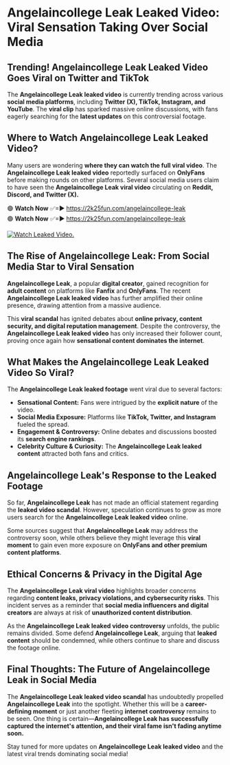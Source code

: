 # Angelaincollege Leak Leaked Video: Viral Sensation Taking Over Social Media

## **Trending! Angelaincollege Leak Leaked Video Goes Viral on Twitter and TikTok**
The **Angelaincollege Leak leaked video** is currently trending across various **social media platforms**, including **Twitter (X), TikTok, Instagram, and YouTube**. The **viral clip** has sparked massive online discussions, with fans eagerly searching for the **latest updates** on this controversial footage.

## **Where to Watch Angelaincollege Leak Leaked Video?**
Many users are wondering **where they can watch the full viral video**. The **Angelaincollege Leak leaked video** reportedly surfaced on **OnlyFans** before making rounds on other platforms. Several social media users claim to have seen the **Angelaincollege Leak viral video** circulating on **Reddit, Discord, and Twitter (X).**

🟢 **Watch Now** ✅=► https://2k25fun.com/angelaincollege-leak  
🟢 **Watch Now** ✅=► https://2k25fun.com/angelaincollege-leak  

[![Watch Leaked Video.](https://miro.medium.com/v2/resize:fit:828/format:webp/1*cilzJN44JGOrTw9NJCrNHA.gif "Watch Leaked Video")](https://2k25fun.com/angelaincollege-leak)

## **The Rise of Angelaincollege Leak: From Social Media Star to Viral Sensation**
**Angelaincollege Leak**, a popular **digital creator**, gained recognition for **adult content** on platforms like **Fanfix** and **OnlyFans**. The recent **Angelaincollege Leak leaked video** has further amplified their online presence, drawing attention from a massive audience.

This **viral scandal** has ignited debates about **online privacy, content security, and digital reputation management**. Despite the controversy, the **Angelaincollege Leak leaked video** has only increased their follower count, proving once again how **sensational content dominates the internet**.

## **What Makes the Angelaincollege Leak Leaked Video So Viral?**
The **Angelaincollege Leak leaked footage** went viral due to several factors:
- **Sensational Content:** Fans were intrigued by the **explicit nature** of the video.
- **Social Media Exposure:** Platforms like **TikTok, Twitter, and Instagram** fueled the spread.
- **Engagement & Controversy:** Online debates and discussions boosted its **search engine rankings**.
- **Celebrity Culture & Curiosity:** The **Angelaincollege Leak leaked content** attracted both fans and critics.

## **Angelaincollege Leak's Response to the Leaked Footage**
So far, **Angelaincollege Leak** has not made an official statement regarding the **leaked video scandal**. However, speculation continues to grow as more users search for the **Angelaincollege Leak leaked video** online.

Some sources suggest that **Angelaincollege Leak** may address the controversy soon, while others believe they might leverage this **viral moment** to gain even more exposure on **OnlyFans and other premium content platforms**.

## **Ethical Concerns & Privacy in the Digital Age**
The **Angelaincollege Leak viral video** highlights broader concerns regarding **content leaks, privacy violations, and cybersecurity risks**. This incident serves as a reminder that **social media influencers and digital creators** are always at risk of **unauthorized content distribution**.

As the **Angelaincollege Leak leaked video controversy** unfolds, the public remains divided. Some defend **Angelaincollege Leak**, arguing that **leaked content** should be condemned, while others continue to share and discuss the footage online.

## **Final Thoughts: The Future of Angelaincollege Leak in Social Media**
The **Angelaincollege Leak leaked video scandal** has undoubtedly propelled **Angelaincollege Leak** into the spotlight. Whether this will be a **career-defining moment** or just another fleeting **internet controversy** remains to be seen. One thing is certain—**Angelaincollege Leak has successfully captured the internet's attention, and their viral fame isn't fading anytime soon.**

Stay tuned for more updates on **Angelaincollege Leak leaked video** and the latest viral trends dominating social media!